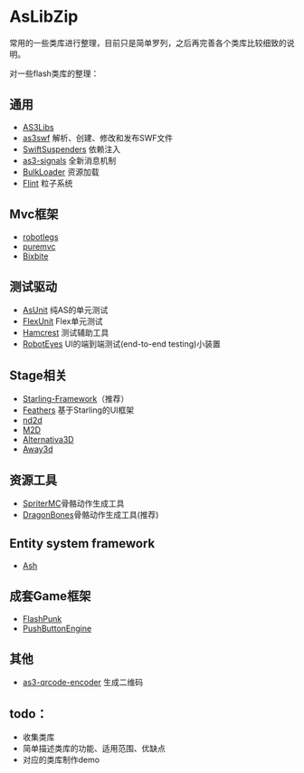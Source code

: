 AsLibZip
=====
常用的一些类库进行整理，目前只是简单罗列，之后再完善各个类库比较细致的说明。


对一些flash类库的整理：

通用
-----

- [AS3Libs](https://github.com/gskinner/AS3Libs)
- [as3swf](https://github.com/claus/as3swf) 解析、创建、修改和发布SWF文件
- [SwiftSuspenders](https://github.com/tschneidereit/SwiftSuspenders) 依赖注入
- [as3-signals](https://github.com/robertpenner/as3-signals) 全新消息机制
- [BulkLoader](https://github.com/arthur-debert/BulkLoader) 资源加载
- [Flint](https://github.com/richardlord/Flint) 粒子系统


Mvc框架
-----
- [robotlegs](https://github.com/robotlegs/robotlegs-framework)
- [puremvc](http://puremvc.github.com/)
- [Bixbite](https://github.com/devu/Bixbite)

测试驱动
-----
- [AsUnit](https://github.com/patternpark/asunit) 纯AS的单元测试
- [FlexUnit](https://github.com/flexunit/flexunit) Flex单元测试
- [Hamcrest](https://github.com/drewbourne/hamcrest-as3) 测试辅助工具
- [RobotEyes](https://github.com/Stray/RobotEyes) UI的端到端测试(end-to-end testing)小装置

Stage相关
---

- [Starling-Framework](https://github.com/PrimaryFeather/Starling-Framework)（推荐）
- [Feathers](https://github.com/joshtynjala/feathers) 基于Starling的UI框架
- [nd2d](https://github.com/nulldesign/nd2d)
- [M2D](https://github.com/egreenfield/M2D)
- [Alternativa3D](https://github.com/AlternativaPlatform/Alternativa3D)
- [Away3d](https://github.com/away3d)

资源工具
---
- [SpriterMC](https://github.com/SammyJoeOsborne/SpriterMC)骨骼动作生成工具
- [DragonBones](https://github.com/DragonBones)骨骼动作生成工具(推荐)


Entity system framework
---
- [Ash](https://github.com/richardlord/Ash)

成套Game框架
---
- [FlashPunk](https://github.com/ChevyRay/FlashPunk)
- [PushButtonEngine](https://github.com/PushButtonLabs/PushButtonEngine)

其他
---
- [as3-qrcode-encoder](https://github.com/jbpin/as3-qrcode-encoder) 生成二维码


todo：
---
- 收集类库
- 简单描述类库的功能、适用范围、优缺点
- 对应的类库制作demo